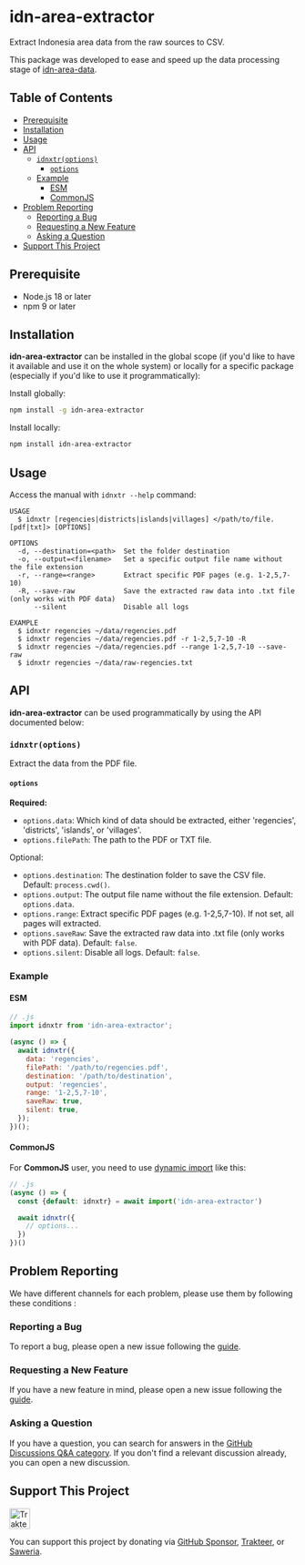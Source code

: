 <h1>idn-area-extractor</h1>

Extract Indonesia area data from the raw sources to CSV.

This package was developed to ease and speed up the data processing stage of [idn-area-data](https://github.com/fityannugroho/idn-area-data).

<h2>Table of Contents</h2>

- [Prerequisite](#prerequisite)
- [Installation](#installation)
- [Usage](#usage)
- [API](#api)
  - [`idnxtr(options)`](#idnxtroptions)
    - [`options`](#options)
  - [Example](#example)
    - [ESM](#esm)
    - [CommonJS](#commonjs)
- [Problem Reporting](#problem-reporting)
  - [Reporting a Bug](#reporting-a-bug)
  - [Requesting a New Feature](#requesting-a-new-feature)
  - [Asking a Question](#asking-a-question)
- [Support This Project](#support-this-project)

## Prerequisite

- Node.js 18 or later
- npm 9 or later

## Installation

**idn-area-extractor** can be installed in the global scope (if you'd like to have it available and use it on the whole system) or locally for a specific package (especially if you'd like to use it programmatically):

Install globally:

```bash
npm install -g idn-area-extractor
```

Install locally:

```bash
npm install idn-area-extractor
```

## Usage

Access the manual with `idnxtr --help` command:

```
USAGE
  $ idnxtr [regencies|districts|islands|villages] </path/to/file.[pdf|txt]> [OPTIONS]

OPTIONS
  -d, --destination=<path>  Set the folder destination
  -o, --output=<filename>   Set a specific output file name without the file extension
  -r, --range=<range>       Extract specific PDF pages (e.g. 1-2,5,7-10)
  -R, --save-raw            Save the extracted raw data into .txt file (only works with PDF data)
      --silent              Disable all logs

EXAMPLE
  $ idnxtr regencies ~/data/regencies.pdf
  $ idnxtr regencies ~/data/regencies.pdf -r 1-2,5,7-10 -R
  $ idnxtr regencies ~/data/regencies.pdf --range 1-2,5,7-10 --save-raw
  $ idnxtr regencies ~/data/raw-regencies.txt
```

## API

**idn-area-extractor** can be used programmatically by using the API documented below:

### `idnxtr(options)`

Extract the data from the PDF file.

#### `options`

**Required:**

- `options.data`: Which kind of data should be extracted, either 'regencies', 'districts', 'islands', or 'villages'.
- `options.filePath`: The path to the PDF or TXT file.

Optional:

- `options.destination`: The destination folder to save the CSV file. Default: `process.cwd()`.
- `options.output`: The output file name without the file extension. Default: `options.data`.
- `options.range`: Extract specific PDF pages (e.g. 1-2,5,7-10). If not set, all pages will extracted.
- `options.saveRaw`: Save the extracted raw data into .txt file (only works with PDF data). Default: `false`.
- `options.silent`: Disable all logs.  Default: `false`.

### Example

#### ESM

```js
// .js
import idnxtr from 'idn-area-extractor';

(async () => {
  await idnxtr({
    data: 'regencies',
    filePath: '/path/to/regencies.pdf',
    destination: '/path/to/destination',
    output: 'regencies',
    range: '1-2,5,7-10',
    saveRaw: true,
    silent: true,
  });
})();
```

#### CommonJS

For **CommonJS** user, you need to use [dynamic import](https://developer.mozilla.org/en-US/docs/Web/JavaScript/Reference/Operators/import) like this:

```js
// .js
(async () => {
  const {default: idnxtr} = await import('idn-area-extractor')

  await idnxtr({
    // options...
  })
})()
```

## Problem Reporting

We have different channels for each problem, please use them by following these conditions :

### Reporting a Bug

To report a bug, please open a new issue following the [guide](CONTRIBUTING.md#submitting-an-issue).

### Requesting a New Feature

If you have a new feature in mind, please open a new issue following the [guide](CONTRIBUTING.md#submitting-an-issue).

### Asking a Question

If you have a question, you can search for answers in the [GitHub Discussions Q&A category](https://github.com/fityannugroho/idn-area-extractor/discussions/categories/q-a). If you don't find a relevant discussion already, you can open a new discussion.

## Support This Project

<a href="https://trakteer.id/fityannugroho/tip" target="_blank"><img id="wse-buttons-preview" src="https://cdn.trakteer.id/images/embed/trbtn-red-6.png" style="border: 0px none; height: 36px; --darkreader-inline-border-top: currentcolor; --darkreader-inline-border-right: currentcolor; --darkreader-inline-border-bottom: currentcolor; --darkreader-inline-border-left: currentcolor;" alt="Trakteer Saya" data-darkreader-inline-border-top="" data-darkreader-inline-border-right="" data-darkreader-inline-border-bottom="" data-darkreader-inline-border-left="" height="40"></a>

You can support this project by donating via [GitHub Sponsor](https://github.com/sponsors/fityannugroho), [Trakteer](https://trakteer.id/fityannugroho/tip), or [Saweria](https://saweria.co/fityannugroho).
